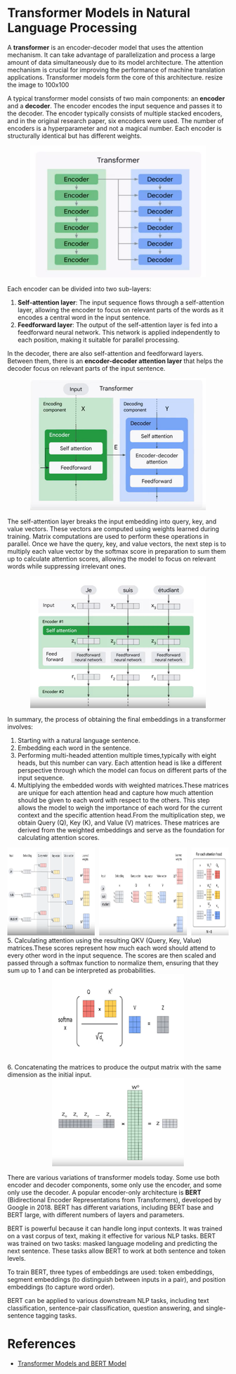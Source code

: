 # Transformer Models in Natural Language Processing

A **transformer** is an encoder-decoder model that uses the attention mechanism. It can take advantage of parallelization and process a large amount of data simultaneously due to its model architecture. The attention mechanism is crucial for improving the performance of machine translation applications. Transformer models form the core of this architecture.
resize the image to 100x100

A typical transformer model consists of two main components: an **encoder** and a **decoder**. The encoder encodes the input sequence and passes it to the decoder. The encoder typically consists of multiple stacked encoders, and in the original research paper, six encoders were used. The number of encoders is a hyperparameter and not a magical number. Each encoder is structurally identical but has different weights. 

<div align="center">
  <img src="images\image.png" alt="Alt text" width="400" height="300" />
</div>

Each encoder can be divided into two sub-layers:
1. **Self-attention layer**: The input sequence flows through a self-attention layer, allowing the encoder to focus on relevant parts of the words as it encodes a central word in the input sentence.
2. **Feedforward layer**: The output of the self-attention layer is fed into a feedforward neural network. This network is applied independently to each position, making it suitable for parallel processing.

In the decoder, there are also self-attention and feedforward layers. Between them, there is an **encoder-decoder attention layer** that helps the decoder focus on relevant parts of the input sentence.

<div align="center">
  <img src="images\encoding.png" alt="Alt text" width="400" height="300" />
</div>

The self-attention layer breaks the input embedding into query, key, and value vectors. These vectors are computed using weights learned during training. Matrix computations are used to perform these operations in parallel. Once we have the query, key, and value vectors, the next step is to multiply each value vector by the softmax score in preparation to sum them up to calculate attention scores, allowing the model to focus on relevant words while suppressing irrelevant ones.

<div align="center">
  <img src="images\attention.png" alt="Alt text" width="400" height="300" />
</div>

In summary, the process of obtaining the final embeddings in a transformer involves:
1. Starting with a natural language sentence.
2. Embedding each word in the sentence.
3. Performing multi-headed attention multiple times,typically with eight heads, but this number can vary. Each attention head is like a different perspective through which the model can focus on different parts of the input sequence.
4. Multiplying the embedded words with weighted matrices.These matrices are unique for each attention head and capture how much attention should be given to each word with respect to the others. This step allows the model to weigh the importance of each word for the current context and the specific attention head.From the multiplication step, we obtain Query (Q), Key (K), and Value (V) matrices. These matrices are derived from the weighted embeddings and serve as the foundation for calculating attention scores.
<div style="display: flex; justify-content: center; align-items: center;">
  <div style="margin-right: 10px;">
    <img src="images\qkv1.png" alt="Alt text" width="350" height="200" />
  </div>
  <div style="margin-right: 10px;">
    <img src="images\qkv2.png" alt="Alt text" width="350" height="200" />
  </div>
  <div>
    <img src="images\qkv4.png" alt="Alt text" width="150" height="200" />
  </div>
</div>
5. Calculating attention using the resulting QKV (Query, Key, Value) matrices.These scores represent how much each word should attend to every other word in the input sequence. The scores are then scaled and passed through a softmax function to normalize them, ensuring that they sum up to 1 and can be interpreted as probabilities.
<div align="center">
  <img src="images\qkv3.png" alt="Alt text" width="300" height="200" />
</div>
6. Concatenating the matrices to produce the output matrix with the same dimension as the initial input.
<div align="center">
  <img src="images\concat.png" alt="Alt text" width="300" height="200" />
</div>

There are various variations of transformer models today. Some use both encoder and decoder components, some only use the encoder, and some only use the decoder. A popular encoder-only architecture is **BERT** (Bidirectional Encoder Representations from Transformers), developed by Google in 2018. BERT has different variations, including BERT base and BERT large, with different numbers of layers and parameters.

BERT is powerful because it can handle long input contexts. It was trained on a vast corpus of text, making it effective for various NLP tasks. BERT was trained on two tasks: masked language modeling and predicting the next sentence. These tasks allow BERT to work at both sentence and token levels.

To train BERT, three types of embeddings are used: token embeddings, segment embeddings (to distinguish between inputs in a pair), and position embeddings (to capture word order).

BERT can be applied to various downstream NLP tasks, including text classification, sentence-pair classification, question answering, and single-sentence tagging tasks.


# References
- [Transformer Models and BERT Model](https://www.coursera.org/learn/transformer-models-and-bert-model/home/info)






